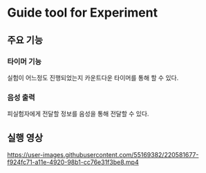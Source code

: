# Guide tool for Experiment
## 주요 기능
### 타이머 기능
실험이 어느정도 진행되었는지 카운트다운 타이머를 통해 할 수 있다.
### 음성 출력
피실험자에게 전달할 정보를 음성을 통해 전달할 수 있다.
## 실행 영상

https://user-images.githubusercontent.com/55169382/220581677-f924fc71-a11e-4920-98b1-cc76e31f3be8.mp4

